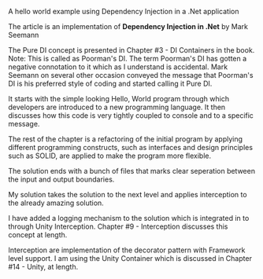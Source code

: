 A hello world example using Dependency Injection in a .Net application

The article is an implementation of **Dependency Injection in .Net** by Mark Seemann

The Pure DI concept is presented in Chapter #3 - DI Containers in the book. Note: This is called as Poorman's DI. 
The term Poorman's DI has gotten a negative connotation to it which as I understand is accidental. Mark Seemann on several other occasion conveyed the message that Poorman's DI is his preferred style of coding and started calling it Pure DI. 

It starts with the simple looking Hello, World program through which developers are introduced to a new programming language. 
It then discusses how this code is very tightly coupled to console and to a specific message.

The rest of the chapter is a refactoring of the initial program by applying different programming constructs, such as interfaces and design principles such as SOLID, are applied to make the program more flexible.

The solution ends with a bunch of files that marks clear seperation between the input and output boundaries.

My solution takes the solution to the next level and applies interception to the already amazing solution.

I have added a logging mechanism to the solution which is integrated in to through Unity Interception. Chapter #9 - Interception discusses this concept at length.

Interception are implementation of the decorator pattern with Framework level support. I am using the Unity Container which is discussed in Chapter #14 - Unity, at length. 

